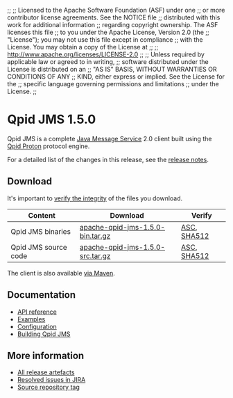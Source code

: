 ;;
;; Licensed to the Apache Software Foundation (ASF) under one
;; or more contributor license agreements.  See the NOTICE file
;; distributed with this work for additional information
;; regarding copyright ownership.  The ASF licenses this file
;; to you under the Apache License, Version 2.0 (the
;; "License"); you may not use this file except in compliance
;; with the License.  You may obtain a copy of the License at
;;
;;   http://www.apache.org/licenses/LICENSE-2.0
;;
;; Unless required by applicable law or agreed to in writing,
;; software distributed under the License is distributed on an
;; "AS IS" BASIS, WITHOUT WARRANTIES OR CONDITIONS OF ANY
;; KIND, either express or implied.  See the License for the
;; specific language governing permissions and limitations
;; under the License.
;;

# Qpid JMS 1.5.0

Qpid JMS is a complete [Java Message Service][jms] 2.0 client built
using the [Qpid Proton]({{site_url}}/proton/index.html) protocol engine.

For a detailed list of the changes in this release, see the [release
notes](release-notes.html).

[jms]: http://en.wikipedia.org/wiki/Java_Message_Service

## Download

It's important to [verify the
integrity]({{site_url}}/download.html#verify-what-you-download) of the
files you download.

| Content | Download | Verify |
|---------|----------|--------|
| Qpid JMS binaries | [apache-qpid-jms-1.5.0-bin.tar.gz](https://archive.apache.org/dist/qpid/jms/1.5.0/apache-qpid-jms-1.5.0-bin.tar.gz) | [ASC](https://archive.apache.org/dist/qpid/jms/1.5.0/apache-qpid-jms-1.5.0-bin.tar.gz.asc), [SHA512](https://archive.apache.org/dist/qpid/jms/1.5.0/apache-qpid-jms-1.5.0-bin.tar.gz.sha512) |
| Qpid JMS source code | [apache-qpid-jms-1.5.0-src.tar.gz](https://archive.apache.org/dist/qpid/jms/1.5.0/apache-qpid-jms-1.5.0-src.tar.gz) | [ASC](https://archive.apache.org/dist/qpid/jms/1.5.0/apache-qpid-jms-1.5.0-src.tar.gz.asc), [SHA512](https://archive.apache.org/dist/qpid/jms/1.5.0/apache-qpid-jms-1.5.0-src.tar.gz.sha512) |

The client is also available [via Maven]({{site_url}}/maven.html).

## Documentation


<div class="two-column" markdown="1">

 - [API reference](http://docs.oracle.com/javaee/7/api/javax/jms/package-summary.html)
 - [Examples](https://github.com/apache/qpid-jms/tree/1.5.0/qpid-jms-examples)
 - [Configuration](docs/index.html)
 - [Building Qpid JMS](building.html)

</div>


## More information

 - [All release artefacts](https://archive.apache.org/dist/qpid/jms/1.5.0)
 - [Resolved issues in JIRA](https://issues.apache.org/jira/issues/?jql=project+%3D+QPIDJMS+AND+fixVersion+%3D+%271.5.0%27+AND+resolution+%3D+%27fixed%27+ORDER+BY+priority+DESC)
 - [Source repository tag](https://gitbox.apache.org/repos/asf/qpid-jms.git/tree/refs/tags/1.5.0)

<script type="text/javascript">
  _deferredFunctions.push(function() {
      if ("1.5.0" === "{{current_jms_release}}") || "1.5.0" === "{{other_jms_release}}") {
          _modifyCurrentReleaseLinks();
      }
  });
</script>
